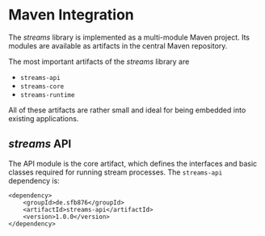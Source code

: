 Maven Integration
=================

The *streams* library is implemented as a multi-module Maven
project. Its modules are available as artifacts in the central Maven
repository.

The most important artifacts of the *streams* library are

  - `streams-api`
  - `streams-core`
  - `streams-runtime`

All of these artifacts are rather small and ideal for being embedded
into existing applications.


*streams* API
-------------

The API module is the core artifact, which defines the interfaces and
basic classes required for running stream processes. The `streams-api`
dependency is:

	<dependency>
    	<groupId>de.sfb876</groupId>
	    <artifactId>streams-api</artifactId>
    	<version>1.0.0</version>
	</dependency>
